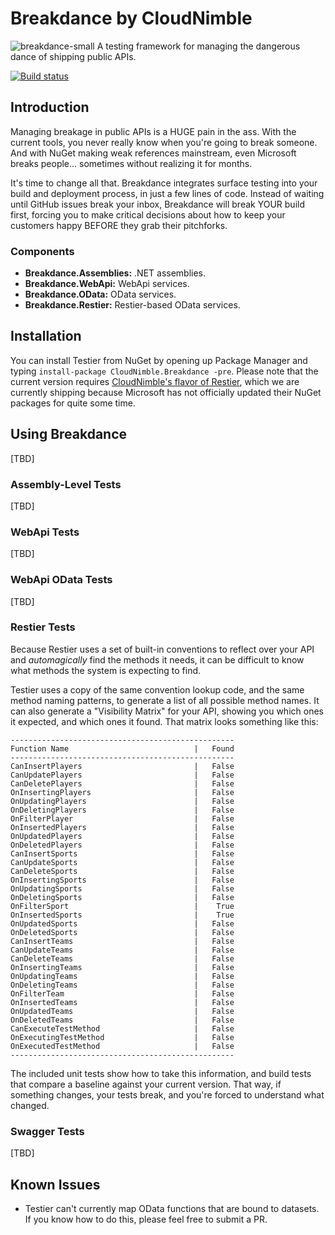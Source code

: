# Breakdance by CloudNimble
![breakdance-small](https://cloud.githubusercontent.com/assets/1657085/26813617/6489768e-4a4d-11e7-8a49-3864333ebde9.png)
A testing framework for managing the dangerous dance of shipping public APIs.

[![Build status](https://ci.appveyor.com/api/projects/status/4oac97kfh85t9f7e?svg=true)](https://ci.appveyor.com/project/robertmclaws/breakdance-wcgrd)

## Introduction
Managing breakage in public APIs is a HUGE pain in the ass. With the current tools, you never really know when you're going to break someone. And with NuGet
making weak references mainstream, even Microsoft breaks people... sometimes without realizing it for months.

It's time to change all that. Breakdance integrates surface testing into your build and deployment process, in just a few lines of code. Instead of waiting until GitHub issues break your inbox, Breakdance will break YOUR build first, forcing you to make critical decisions about how to keep your customers happy BEFORE they grab their pitchforks.

### Components
- **Breakdance.Assemblies:**   .NET assemblies.
- **Breakdance.WebApi:**       WebApi services.
- **Breakdance.OData:**        OData services.
- **Breakdance.Restier:**      Restier-based OData services.

## Installation

You can install Testier from NuGet by opening up Package Manager and typing `install-package CloudNimble.Breakdance -pre`. Please note that the current version 
requires [CloudNimble's flavor of Restier](https://github.com/robertmclaws/RESTier), which we are currently shipping because Microsoft has not officially updated 
their NuGet packages for quite some time.

## Using Breakdance
[TBD]

### Assembly-Level Tests
[TBD]

### WebApi Tests
[TBD]

### WebApi OData Tests
[TBD]

### Restier Tests
Because Restier uses a set of built-in conventions to reflect over your API and _automagically_ find the methods it needs, it can be difficult to know what methods the system is expecting to find.

Testier uses a copy of the same convention lookup code, and the same method naming patterns, to generate a list of all possible method names. It can also generate a "Visibility Matrix" for your API, showing you which ones it expected, and which ones it found. That matrix looks something like this:

```
--------------------------------------------------
Function Name                            |   Found
--------------------------------------------------
CanInsertPlayers                         |   False
CanUpdatePlayers                         |   False
CanDeletePlayers                         |   False
OnInsertingPlayers                       |   False
OnUpdatingPlayers                        |   False
OnDeletingPlayers                        |   False
OnFilterPlayer                           |   False
OnInsertedPlayers                        |   False
OnUpdatedPlayers                         |   False
OnDeletedPlayers                         |   False
CanInsertSports                          |   False
CanUpdateSports                          |   False
CanDeleteSports                          |   False
OnInsertingSports                        |   False
OnUpdatingSports                         |   False
OnDeletingSports                         |   False
OnFilterSport                            |    True
OnInsertedSports                         |    True
OnUpdatedSports                          |   False
OnDeletedSports                          |   False
CanInsertTeams                           |   False
CanUpdateTeams                           |   False
CanDeleteTeams                           |   False
OnInsertingTeams                         |   False
OnUpdatingTeams                          |   False
OnDeletingTeams                          |   False
OnFilterTeam                             |   False
OnInsertedTeams                          |   False
OnUpdatedTeams                           |   False
OnDeletedTeams                           |   False
CanExecuteTestMethod                     |   False
OnExecutingTestMethod                    |   False
OnExecutedTestMethod                     |   False
--------------------------------------------------
```

The included unit tests show how to take this information, and build tests that compare a baseline against your current version. That way, if something changes, your tests break, and you're forced to understand what changed.

### Swagger Tests
[TBD]

## Known Issues

 - Testier can't currently map OData functions that are bound to datasets. If you know how to do this, please feel free to submit a PR.

